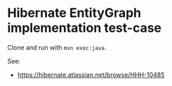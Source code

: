 # Hibernate EntityGraph implementation test-case

Clone and run with `mvn exec:java`.

See:
- https://hibernate.atlassian.net/browse/HHH-10485
